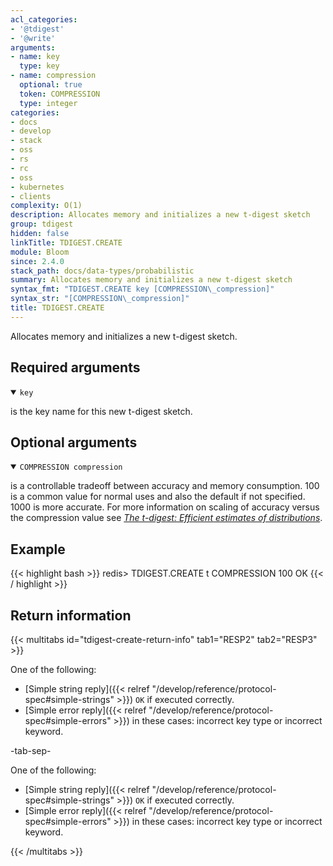 ```yaml
---
acl_categories:
- '@tdigest'
- '@write'
arguments:
- name: key
  type: key
- name: compression
  optional: true
  token: COMPRESSION
  type: integer
categories:
- docs
- develop
- stack
- oss
- rs
- rc
- oss
- kubernetes
- clients
complexity: O(1)
description: Allocates memory and initializes a new t-digest sketch
group: tdigest
hidden: false
linkTitle: TDIGEST.CREATE
module: Bloom
since: 2.4.0
stack_path: docs/data-types/probabilistic
summary: Allocates memory and initializes a new t-digest sketch
syntax_fmt: "TDIGEST.CREATE key [COMPRESSION\_compression]"
syntax_str: "[COMPRESSION\_compression]"
title: TDIGEST.CREATE
---
```

Allocates memory and initializes a new t-digest sketch.

## Required arguments

<details open><summary><code>key</code></summary> 

is the key name for this new t-digest sketch.
</details>

## Optional arguments

<details open><summary><code>COMPRESSION compression</code></summary>

is a controllable tradeoff between accuracy and memory consumption. 100 is a common value for normal uses and also the default if not specified. 1000 is more accurate. For more information on scaling of accuracy versus the compression value see [_The t-digest: Efficient estimates of distributions_](https://www.sciencedirect.com/science/article/pii/S2665963820300403).
</details>

## Example

{{< highlight bash >}}
redis> TDIGEST.CREATE t COMPRESSION 100
OK
{{< / highlight >}}

## Return information

{{< multitabs id="tdigest-create-return-info" 
    tab1="RESP2" 
    tab2="RESP3" >}}

One of the following:

* [Simple string reply]({{< relref "/develop/reference/protocol-spec#simple-strings" >}}) `OK` if executed correctly.
* [Simple error reply]({{< relref "/develop/reference/protocol-spec#simple-errors" >}}) in these cases: incorrect key type or incorrect keyword.

-tab-sep-

One of the following:

* [Simple string reply]({{< relref "/develop/reference/protocol-spec#simple-strings" >}}) `OK` if executed correctly.
* [Simple error reply]({{< relref "/develop/reference/protocol-spec#simple-errors" >}}) in these cases: incorrect key type or incorrect keyword.

{{< /multitabs >}}

